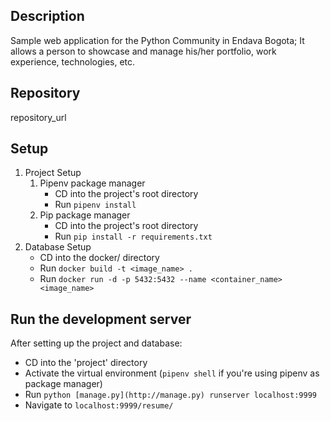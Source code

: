 ## Description

Sample web application for the Python Community in Endava Bogota; It allows a person to showcase and manage his/her portfolio, work experience, technologies, etc.

## Repository

repository_url

## Setup

1. Project Setup
    1. Pipenv package manager
        - CD into the project's root directory
        - Run `pipenv install`
    2. Pip package manager
        - CD into the project's root directory
        - Run `pip install -r requirements.txt`
2. Database Setup
    - CD into the docker/ directory
    - Run `docker build -t <image_name> .`
    - Run `docker run -d -p 5432:5432 --name <container_name> <image_name>`

## Run the development server

After setting up the project and database:

- CD into the 'project' directory
- Activate the virtual environment (`pipenv shell` if you're using pipenv as package manager)
- Run `python [manage.py](http://manage.py) runserver localhost:9999`
- Navigate to `localhost:9999/resume/`
